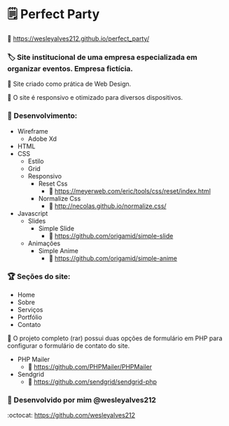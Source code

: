 # :spiral_notepad: Perfect Party

:link: https://wesleyalves212.github.io/perfect_party/

### :label: Site institucional de uma empresa especializada em organizar eventos. Empresa fictícia.

:page_facing_up: Site criado como prática de Web Design.

:page_facing_up: O site é responsivo e otimizado para diversos dispositivos.

### :pushpin:	Desenvolvimento: 

* Wireframe
  * Adobe Xd 
* HTML
* CSS
  * Estilo
  * Grid
  * Responsivo
    * Reset Css
      * :link: https://meyerweb.com/eric/tools/css/reset/index.html
    * Normalize Css
      * :link: http://necolas.github.io/normalize.css/  
* Javascript
  * Slides
    * Simple Slide
      * :link: https://github.com/origamid/simple-slide
   * Animações
     * Simple Anime 
       * :link: https://github.com/origamid/simple-anime     

### :trophy:  Seções do site:

* Home
* Sobre
* Serviços
* Portfólio
* Contato
  
:page_facing_up: O projeto completo (rar) possui duas opções de formulário em PHP para configurar o formulário de contato do site.
* PHP Mailer
  * :link: https://github.com/PHPMailer/PHPMailer
 * Sendgrid
   * :link: https://github.com/sendgrid/sendgrid-php
  
### :construction:	Desenvolvido por mim @wesleyalves212
:octocat:	https://github.com/wesleyalves212
